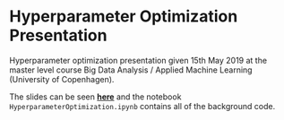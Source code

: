 # Hyperparameter Optimization Presentation
Hyperparameter optimization presentation given 15th May 2019 at the master level course Big Data Analysis / Applied Machine Learning (University of Copenhagen).

The slides can be seen __[here](https://christianmichelsen.github.io/HyperParameterOptimizationPresentation/)__ 
and the notebook `HyperparameterOptimization.ipynb` contains all of the background code.
